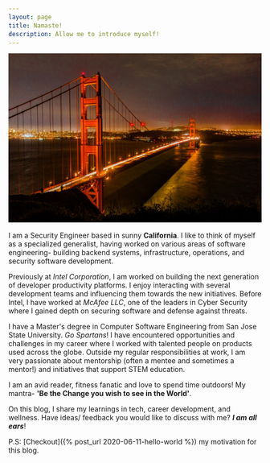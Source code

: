 ```yaml
---
layout: page
title: Namaste!
description: Allow me to introduce myself!
---
```


![Welcome!](/images/GoldenGate.jpg "Photo by Andreas Selter on Unsplash")

I am a Security Engineer based in sunny **California**.
I like to think of myself as a specialized generalist, having worked on various areas of software engineering- building backend systems, infrastructure, operations, and security software development.

Previously at *Intel Corporation*, I am worked on building the next generation of developer productivity platforms. I enjoy interacting with several development teams and influencing them towards the new initiatives.
Before Intel, I have worked at *McAfee LLC*, one of the leaders in Cyber Security where I gained depth on securing software and defense against threats.

I have a Master's degree in Computer Software Engineering from San Jose State University. *Go Spartans*!
I have encountered opportunities and challenges in my career where I worked with talented people on products used across the globe.
Outside my regular responsibilities at work, I am very passionate about mentorship (often a mentee and sometimes a mentor!) and initiatives that support STEM education.

I am an avid reader, fitness fanatic and love to spend time outdoors!
My mantra- **'Be the Change you wish to see in the World'**.

On this blog, I share my learnings in tech, career development, and wellness.
Have ideas/ feedback you would like to discuss with me? ***I am all ears***!

P.S: [Checkout]({% post_url 2020-06-11-hello-world %}) my motivation for this blog.
